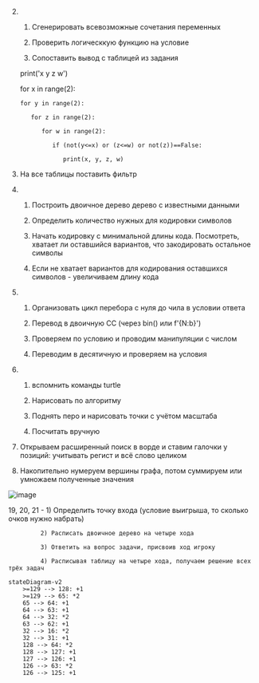 2. 1) Сгенерировать всевозможные сочетания переменных

   2) Проверить логическкую функцию на условие
   
   3) Сопоставить вывод с таблицей из задания

    print('x y z w')
    
    for x in range(2):
    
       for y in range(2):
       
          for z in range(2):
          
             for w in range(2):
             
                if (not(y<=x) or (z<=w) or not(z))==False:
                
                   print(x, y, z, w)
3. На все таблицы поставить фильтр
             
4. 1) Построить двоичное дерево дерево с известными данными
   
   2) Определить количество нужных для кодировки символов 
   
   3) Начать кодировку с минимальной длины кода. Посмотреть, хватает ли оставшийся вариантов, что закодировать остальное символы
   
   4) Если не хватает вариантов для кодирования оставшихся символов - увеличиваем длину кода
   
5. 1) Организовать цикл перебора с нуля до чила в условии ответа

   2) Перевод в двоичную СС (через bin() или f'{N:b}')
   
   3) Проверяем по условию и проводим манипуляции с числом
   
   4) Переводим в десятичную и проверяем на условия

6. 1) вспомнить команды turtle

   2) Нарисовать по алгоритму
   
   3) Поднять перо и нарисовать точки с учётом масштаба
   
   4) Посчитать вручную
   
10. Открываем расширенный поиск в ворде и ставим галочки у позиций: учитывать регист и всё слово целиком

13. Накопительно нумеруем вершины графа, потом суммируем или умножаем полученные значения 

![image](https://user-images.githubusercontent.com/114381882/208363351-201fc2d0-ddf8-4593-bad8-b6acdbff9097.png)



19, 20, 21 - 1) Определить точку входа (условие выигрыша, то сколько очков нужно набрать)

             2) Расписать двоичное дерево на четыре хода
             
             3) Ответить на вопрос задачи, присвоив ход игроку
             
             4) Расписывая таблицу на четыре хода, получаем решение всех трёх задач
```mermaid
stateDiagram-v2
    >=129 --> 128: +1
    >=129 --> 65: *2
    65 --> 64: +1
    64 --> 63: +1
    64 --> 32: *2
    63 --> 62: +1
    32 --> 16: *2
    32 --> 31: +1
    128 --> 64: *2
    128 --> 127: +1
    127 --> 126: +1
    126 --> 63: *2
    126 --> 125: +1
```

